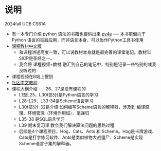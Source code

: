 # 说明
 2024fall UCB CS61A

- 有一本专门介绍 python 语法的书籍也提供出来 [py4e](https://www.learncs.site/docs/curriculum-resource/py4e) --- 本书更偏向于 Python 语言的实践应用，而非语言本身，可以当作Python工具书使用
- [课程教材中文版](https://composingprograms.netlify.app/1/2) 
	- 和课程讲述高度一致，可以说教材本身就是最完善的课堂笔记。教材叫SICP是圣经之一。
	- 我会将 课程视频+教材 融汇到自己的笔记中，特别是记录一些特别的或我没听过的
- 课程视频在B站上搜到
- [社区中文教程](https://www.learncs.site/docs/curriculum-resource/cs61a/cs61a_zh/syllabus)
- 课程大纲介绍 ---  26、27是没有课程的
	- L1至L25、L30(部分)是Python语言的学习
	- L28-L29、L33-34是Scheme语言学习
	- L30(部分)-32是介绍  如何编写Scheme语言的解释器，涉及到 编译原理、环境管理（环境作用域）、尾递归
	- L35-38 是SQL语言学习
	- L39 期末复习课 教会我们解决算法问题的思路过程
    - 后续是4个课程项目，Hog、Cats、Ants 和 Scheme。Hog是卡牌游戏、Cats是打字练习软件、Ants是类似植物大战僵尸、Scheme是实现Scheme语言子集的解释器。